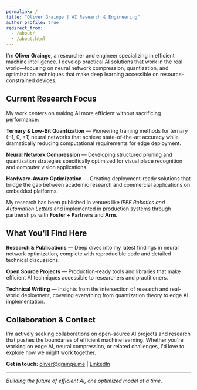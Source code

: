 ```yaml
---
permalink: /
title: "Oliver Grainge | AI Research & Engineering"
author_profile: true
redirect_from: 
  - /about/
  - /about.html
---
```


I'm **Oliver Grainge**, a researcher and engineer specializing in efficient machine intelligence. I develop practical AI solutions that work in the real world—focusing on neural network compression, quantization, and optimization techniques that make deep learning accessible on resource-constrained devices.

## Current Research Focus

My work centers on making AI more efficient without sacrificing performance:

**Ternary & Low-Bit Quantization** — Pioneering training methods for ternary (−1, 0, +1) neural networks that achieve state-of-the-art accuracy while dramatically reducing computational requirements for edge deployment.

**Neural Network Compression** — Developing structured pruning and quantization strategies specifically optimized for visual place recognition and computer vision applications.

**Hardware-Aware Optimization** — Creating deployment-ready solutions that bridge the gap between academic research and commercial applications on embedded platforms.

My research has been published in venues like *IEEE Robotics and Automation Letters* and implemented in production systems through partnerships with **Foster + Partners** and **Arm**.

## What You'll Find Here

**Research & Publications** — Deep dives into my latest findings in neural network optimization, complete with reproducible code and detailed technical discussions.

**Open Source Projects** — Production-ready tools and libraries that make efficient AI techniques accessible to researchers and practitioners.

**Technical Writing** — Insights from the intersection of research and real-world deployment, covering everything from quantization theory to edge AI implementation.

## Collaboration & Contact

I'm actively seeking collaborations on open-source AI projects and research that pushes the boundaries of efficient machine learning. Whether you're working on edge AI, neural compression, or related challenges, I'd love to explore how we might work together.

**Get in touch:** [oliver@grainge.me](mailto:oliver@grainge.me) | [LinkedIn](https://www.linkedin.com/in/oliver-grainge-a6b45a132)

---

*Building the future of efficient AI, one optimized model at a time.*